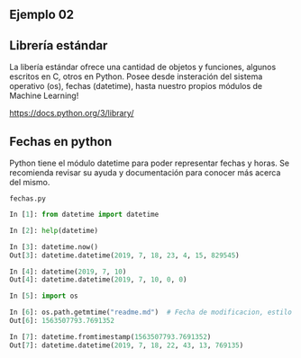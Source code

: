 ## Ejemplo 02

## Librería estándar

La libería estándar ofrece una cantidad de objetos y funciones, algunos escritos en C, otros en Python. Posee desde insteración del sistema operativo (os), fechas (datetime), hasta nuestro propios módulos de Machine Learning!

https://docs.python.org/3/library/


## Fechas en python

Python tiene el módulo datetime para poder representar fechas y horas. Se recomienda revisar su ayuda y documentación para conocer más acerca del mismo.

`fechas.py`

```python
In [1]: from datetime import datetime

In [2]: help(datetime)

In [3]: datetime.now()
Out[3]: datetime.datetime(2019, 7, 18, 23, 4, 15, 829545)

In [4]: datetime(2019, 7, 10)
Out[4]: datetime.datetime(2019, 7, 10, 0, 0)

In [5]: import os

In [6]: os.path.getmtime("readme.md")  # Fecha de modificacion, estilo C
Out[6]: 1563507793.7691352

In [7]: datetime.fromtimestamp(1563507793.7691352)
Out[7]: datetime.datetime(2019, 7, 18, 22, 43, 13, 769135)
```


